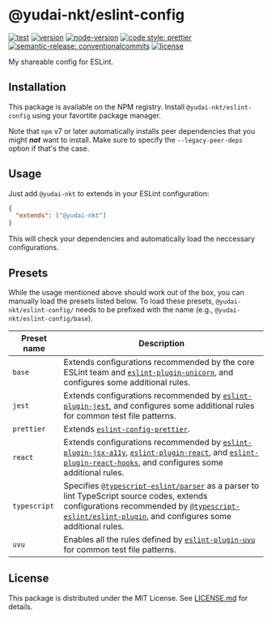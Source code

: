 # @yudai-nkt/eslint-config

[![test](https://github.com/yudai-nkt/eslint-config/actions/workflows/test.yml/badge.svg)](https://github.com/yudai-nkt/eslint-config/actions/workflows/test.yml)
[![version](https://img.shields.io/npm/v/@yudai-nkt/eslint-config)](https://www.npmjs.com/package/@yudai-nkt/eslint-config)
[![node-version](https://img.shields.io/node/v/@yudai-nkt/eslint-config)](https://www.npmjs.com/package/@yudai-nkt/eslint-config)
[![code style: prettier](https://img.shields.io/badge/code_style-prettier-ff69b4.svg)](https://github.com/prettier/prettier)
[![semantic-release: conventionalcommits](https://img.shields.io/badge/semantic--release-conventionalcommits-e10079?logo=semantic-release)](https://github.com/semantic-release/semantic-release)
[![license](https://img.shields.io/github/license/yudai-nkt/eslint-config)](https://github.com/yudai-nkt/eslint-config/blob/main/LICENSE.md)

My shareable config for ESLint.

## Installation

This package is available on the NPM registry.
Install `@yudai-nkt/eslint-config` using your favortite package manager.

Note that `npm` v7 or later automatically installs peer dependencies that you might **_not_** want to install.
Make sure to specify the `--legacy-peer-deps` option if that's the case.

## Usage

Just add `@yudai-nkt` to extends in your ESLint configuration:

```json
{
  "extends": ["@yudai-nkt"]
}
```

This will check your dependencies and automatically load the neccessary configurations.

## Presets

While the usage mentioned above should work out of the box, you can manually load the presets listed below.
To load these presets, `@yudai-nkt/eslint-config/` needs to be prefixed with the name (e.g., `@yudai-nkt/eslint-config/base`).

<!-- prettier-ignore-start -->
| Preset name | Description |
| ------- | ----------- |
| `base` | Extends configurations recommended by the core ESLint team and [`eslint-plugin-unicorn`](https://www.npmjs.com/package/eslint-plugin-unicorn), and configures some additional rules. |
| `jest` | Extends configurations recommended by [`eslint-plugin-jest`](https://www.npmjs.com/package/eslint-plugin-jest), and configures some additional rules for common test file patterns. |
| `prettier` | Extends [`eslint-config-prettier`](https://www.npmjs.com/package/eslint-config-prettier). |
| `react` | Extends configurations recommended by [`eslint-plugin-jsx-a11y`](https://www.npmjs.com/package/eslint-plugin-jsx-a11y), [`eslint-plugin-react`](https://www.npmjs.com/package/eslint-plugin-react), and [`eslint-plugin-react-hooks`](https://www.npmjs.com/package/eslint-plugin-react-hooks), and configures some additional rules. |
| `typescript` | Specifies [`@typescript-eslint/parser`](https://www.npmjs.com/package/@typescript-eslint/parser) as a parser to lint TypeScript source codes, extends configurations recommended by [`@typescript-eslint/eslint-plugin`](https://www.npmjs.com/package/@typescript-eslint/eslint-plugin), and configures some additional rules. |
| `uvu` | Enables all the rules defined by [`eslint-plugin-uvu`](https://www.npmjs.com/package/eslint-plugin-uvu) for common test file patterns. |
<!-- prettier-ignore-end -->

## License

This package is distributed under the MIT License.
See [LICENSE.md](./LICENSE.md) for details.
